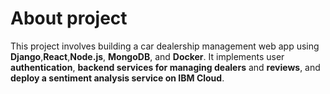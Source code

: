 # About project
This project involves building a car dealership management web app using **Django**,**React**,**Node.js**, **MongoDB**, and **Docker**. It implements user **authentication**, **backend services for managing dealers** and **reviews**, and **deploy a sentiment analysis service on IBM Cloud**. 
